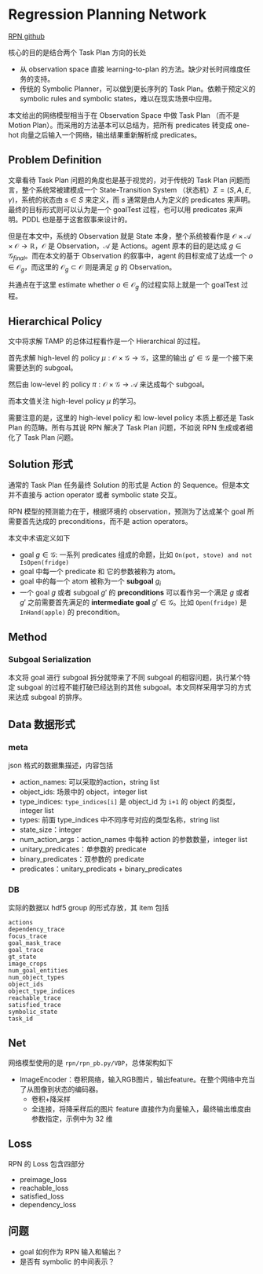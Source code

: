 # Regression Planning Network
[RPN github](https://github.com/danfeiX/RPN)

核心的目的是结合两个 Task Plan 方向的长处
- 从 observation space 直接 learning-to-plan 的方法。缺少对长时间维度任务的支持。
- 传统的 Symbolic Planner，可以做到更长序列的 Task Plan。依赖于预定义的 symbolic rules and symbolic states，难以在现实场景中应用。

本文给出的网络模型相当于在 Observation Space 中做 Task Plan （而不是 Motion Plan）。而采用的方法基本可以总结为，把所有 predicates 转变成 one-hot 向量之后输入一个网络，输出结果重新解析成 predicates。

## Problem Definition
文章看待 Task Plan 问题的角度也是基于视觉的，对于传统的 Task Plan 问题而言，整个系统常被建模成一个 State-Transition System （状态机）$\Sigma = (S, A, E, \gamma)$，系统的状态由 $s\in S$ 来定义，而 $s$ 通常是由人为定义的 predicates 来声明。最终的目标形式则可以认为是一个 goalTest 过程，也可以用 predicates 来声明。PDDL 也是基于这套叙事来设计的。

但是在本文中，系统的 Observation 就是 State 本身，整个系统被看作是 $\mathcal{O} \times \mathcal{A} \times \mathcal{O} \rightarrow \mathbb{R}$，$\mathcal{O}$ 是 Observation，$\mathcal{A}$ 是 Actions。agent 原本的目的是达成 $g \in \mathcal{G}_{final}$。而在本文的基于 Observation 的叙事中，agent 的目标变成了达成一个 $o \in \mathcal{O}_g$，而这里的 $\mathcal{O}_g\subset \mathcal{O}$ 则是满足 $g$ 的 Observation。

共通点在于这里 estimate whether $o\in \mathcal{O}_g$ 的过程实际上就是一个 goalTest 过程。

## Hierarchical Policy
文中将求解 TAMP 的总体过程看作是一个 Hierarchical 的过程。

首先求解 high-level 的 policy $\mu : \mathcal{O} \times \mathcal{G} \rightarrow \mathcal{G}$，这里的输出 $g' \in \mathcal{G}$ 是一个接下来需要达到的 subgoal。

然后由 low-level 的 policy $\pi : \mathcal{O} \times \mathcal{G} \rightarrow \mathcal{A}$ 来达成每个 subgoal。

而本文值关注 high-level policy $\mu$ 的学习。

需要注意的是，这里的 high-level policy 和 low-level policy 本质上都还是 Task Plan 的范畴。所有与其说 RPN 解决了 Task Plan 问题，不如说 RPN 生成或者细化了 Task Plan 问题。

## Solution 形式
通常的 Task Plan 任务最终 Solution 的形式是 Action 的 Sequence。但是本文并不直接与 action operator 或者 symbolic state 交互。

RPN 模型的预测能力在于，根据环境的 observation，预测为了达成某个 goal 所需要首先达成的 preconditions，而不是 action operators。

本文中术语定义如下
- goal $g\in \mathcal{G}$: 一系列 predicates 组成的命题，比如 `On(pot, stove) and not IsOpen(fridge)`
- goal 中每一个 predicate 和 它的参数被称为 atom。
- goal 中的每一个 atom 被称为一个 **subgoal** $g_i$
- 一个 goal $g$ 或者 subgoal $g'$ 的 **preconditions** 可以看作另一个满足 $g$ 或者 $g'$ 之前需要首先满足的 **intermediate goal** $g' \in \mathcal{G}$。比如 `Open(fridge)` 是 `InHand(apple)` 的 precondition。

## Method
### Subgoal Serialization
本文将 goal 进行 subgoal 拆分就带来了不同 subgoal 的相容问题，执行某个特定 subgoal 的过程不能打破已经达到的其他 subgoal。本文同样采用学习的方式来达成 subgoal 的排序。

## Data 数据形式
### meta
json 格式的数据集描述，内容包括
- action_names: 可以采取的action，string list
- object_ids: 场景中的 object，integer list
- type_indices: `type_indices[i]` 是 object_id 为 `i+1` 的 object 的类型，integer list
- types: 前面 type_indices 中不同序号对应的类型名称，string list
- state_size：integer
- num_action_args：action_names 中每种 action 的参数数量，integer list
- unitary_predicates：单参数的 predicate
- binary_predicates：双参数的 predicate
- predicates：unitary_predicats + binary_predicates

### DB
实际的数据以 hdf5 group 的形式存放，其 item 包括
```
actions
dependency_trace
focus_trace
goal_mask_trace
goal_trace
gt_state
image_crops
num_goal_entities
num_object_types
object_ids
object_type_indices
reachable_trace
satisfied_trace
symbolic_state
task_id
```

## Net
网络模型使用的是 `rpn/rpn_pb.py/VBP`，总体架构如下
- ImageEncoder：卷积网络，输入RGB图片，输出feature。在整个网络中充当了从图像到状态的编码器。
  - 卷积+降采样
  - 全连接，将降采样后的图片 feature 直接作为向量输入，最终输出维度由参数指定，示例中为 32 维


## Loss
RPN 的 Loss 包含四部分
- preimage_loss
- reachable_loss
- satisfied_loss
- dependency_loss

## 问题
- goal 如何作为 RPN 输入和输出？
- 是否有 symbolic 的中间表示？
